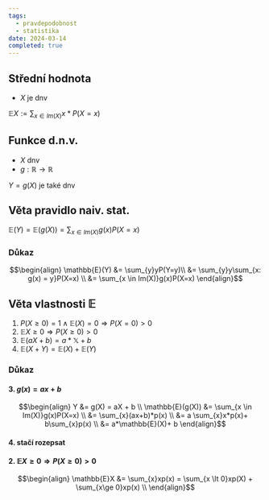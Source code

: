 ```yaml
---
tags:
  - pravdepodobnost
  - statistika
date: 2024-03-14
completed: true
---
```

## Střední hodnota

- $X$ je dnv

$\mathbb{E}X := \sum_{x\in Im(X)}x*P(X=x)$

## Funkce d.n.v.

- $X$ dnv
- $g: \mathbb{R} \rightarrow \mathbb{R}$

$Y = g(X)$ je také dnv 
## Věta pravidlo naiv. stat.

$\mathbb{E}(Y) = \mathbb{E}(g(X)) = \sum_{x \in Im(X)}g(x)P(X=x)$

### Důkaz

$$\begin{align}
\mathbb{E}(Y) &= \sum_{y}yP(Y=y)\\
&= \sum_{y}y\sum_{x: g(x) = y}P(X=x) \\
&= \sum_{x \in Im(X)}g(x)P(X=x)
\end{align}$$

## Věta vlastnosti $\mathbb{E}$

1. $P(X \ge 0) = 1 \land \mathbb{E}(X) = 0 \Rightarrow P(X=0) \gt 0$
2. $\mathbb{E}X \ge 0 \Rightarrow P(X \ge 0) \gt 0$
3. $\mathbb{E}(aX + b) = a*\mathbb{X} + b$
4. $\mathbb{E}(X + Y) = \mathbb{E}(X) + \mathbb{E}(Y)$

### Důkaz

#### 3. $g(x) = ax + b$

$$\begin{align}
Y &= g(X) = aX + b \\
\mathbb{E}(g(X)) &= \sum_{x \in Im(X)}g(x)P(X=x) \\
&= \sum_{x}(ax+b)*p(x) \\
&= a \sum_{x}x*p(x)+ b\sum_{x}p(x) \\
&= a*\mathbb{E}(X)+ b
\end{align}$$
#### 4. stačí rozepsat

#### 2. $\mathbb{E}X \ge 0 \Rightarrow P(X \ge 0) \gt 0$

$$\begin{align}
\mathbb{E}X &= \sum_{x}xp(x) = \sum_{x \lt 0}xp(X) + \sum_{x\ge 0}xp(x) \\
\end{align}$$
